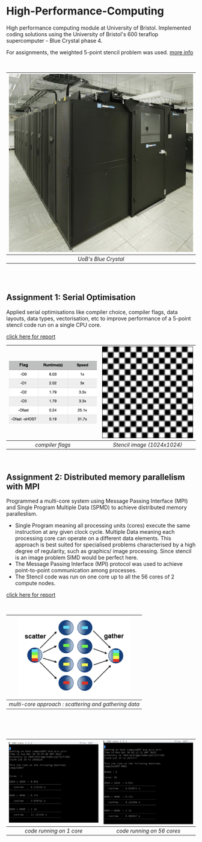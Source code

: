 # High-Performance-Computing
High performance computing module at University of Bristol. Implemented coding solutions using the University of Bristol's 600 teraflop supercomputer - Blue Crystal phase 4.

For assignments, the weighted 5-point stencil problem was used. [more info](https://github.com/ya17227/High-Performance-Computing/blob/main/src/README.md)

<br/>

| <img src="https://github.com/ya17227/High-Performance-Computing/blob/main/images/blueCrystal.png" width=500> |
| :-: |
| *UoB's Blue Crystal* |

<br/>
<br/>

## Assignment 1: Serial Optimisation
Applied serial optimisations like compiler choice, compiler flags, data layouts, data types, vectorisation, etc to improve performance of a 5-point stencil code run on a single CPU core.

[click here for report](https://github.com/ya17227/High-Performance-Computing/blob/main/Serial%20Optimisation/report.pdf)


<img src="https://github.com/ya17227/High-Performance-Computing/blob/main/images/compilerFlag.png" width=1000> | <img src="https://github.com/ya17227/High-Performance-Computing/blob/main/images/stencil.png" width=900> |
:-------------------------:|:-------------------------: 
 *compiler flags* | *Stencil image (1024x1024)*


<br/>

## Assignment 2: Distributed memory parallelism with MPI
Programmed a multi-core system using Message Passing Interface (MPI) and Single Program Multiple Data (SPMD) to achieve distributed memory paralleslism. 

- Single Program meaning all processing units (cores) execute the same instruction at any given clock cycle. Multiple Data meaning each processing core can operate on a different data elements.
This approach is best suited for specialised problems characterised by a high degree of regularity, such as graphics/ image processing. Since stencil is an image problem SIMD would be perfect here.
- The Message Passing Interface (MPI) protocol was used to achieve point-to-point communication among processes.
- The Stencil code was run on one core up to all the 56 cores of 2 compute nodes.

[click here for report](https://github.com/ya17227/High-Performance-Computing/blob/main/MPI/report.pdf)

<br/>

| <img src="https://github.com/ya17227/High-Performance-Computing/blob/main/images/scatter.png" width=300> |
| :-: |
| *multi-core approach : scattering and gathering data* |


<br/><br/><br/>


 <img src="https://github.com/ya17227/High-Performance-Computing/blob/main/images/1core.png" width=600> | <img src="https://github.com/ya17227/High-Performance-Computing/blob/main/images/56core.png" width=600>
:-: | :-: 
 *code running on 1 core* | *code running on 56 cores*
